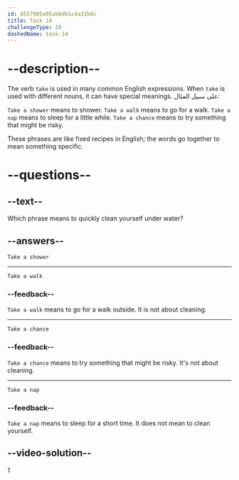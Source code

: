 ```yaml
---
id: 6557985a95ab6db1c4a31b6c
title: Task 14
challengeType: 19
dashedName: task-14
---
```


# --description--

The verb `take` is used in many common English expressions. When `take` is used with different nouns, it can have special meanings. على سبيل المثال:

`Take a shower` means to shower. `Take a walk` means to go for a walk. `Take a nap` means to sleep for a little while. `Take a chance` means to try something that might be risky.

These phrases are like fixed recipes in English; the words go together to mean something specific.

# --questions--

## --text--

Which phrase means to quickly clean yourself under water?

## --answers--

`Take a shower`

---

`Take a walk`

### --feedback--

`Take a walk` means to go for a walk outside. It is not about cleaning.

---

`Take a chance`

### --feedback--

`Take a chance` means to try something that might be risky. It's not about cleaning.

---

`Take a nap`

### --feedback--

`Take a nap` means to sleep for a short time. It does not mean to clean yourself.

## --video-solution--

1

